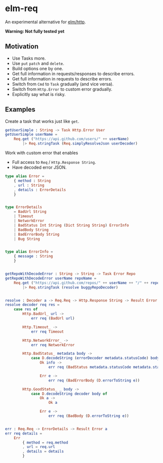 elm-req
====

An experimental alternative for [elm/http](https://github.com/elm/http).

**Warning: Not fully tested yet**


## Motivation

- Use Tasks more.
- Use `put` `patch` and `delete`.
- Build options one by one.
- Get full information in requests/responses to describe errors.
- Get full information in requests to describe errors.
- Switch from `Cmd` to `Task` gradually (and vice versa).
- Switch from `Http.Error` to custom error gradually.
- Explicitly say what is risky.


## Examples

Create a task that works just like `get`.

```elm
getUserSimple : String -> Task Http.Error User
getUserSimple userName =
    Req.get ("https://api.github.com/users/" ++ userName)
        |> Req.stringTask (Req.simplyResolveJson userDecoder)
```

Work with custom error that enables

- Full access to `Req` / `Http.Response String`.
- Have decoded error JSON.

```elm
type alias Error =
    { method : String
    , url : String
    , details : ErrorDetails
    }


type ErrorDetails
    = BadUrl String
    | Timeout
    | NetworkError
    | BadStatus Int String (Dict String String) ErrorInfo
    | BadBody String
    | BadErrorBody String
    | Bug String


type alias ErrorInfo =
    { message : String
    }


getRepoWithDecodeError : String -> String -> Task Error Repo
getRepoWithDecodeError userName repoName =
    Req.get ("https://api.github.com/repos/" ++ userName ++ "/" ++ repoName)
        |> Req.stringTask (resolve buggyRepoDecoder)


resolve : Decoder a -> Req.Req -> Http.Response String -> Result Error a
resolve decoder req res =
    case res of
        Http.BadUrl_ url ->
            err req (BadUrl url)

        Http.Timeout_ ->
            err req Timeout

        Http.NetworkError_ ->
            err req NetworkError

        Http.BadStatus_ metadata body ->
            case D.decodeString (errorDecoder metadata.statusCode) body of
                Ok info ->
                    err req (BadStatus metadata.statusCode metadata.statusText metadata.headers info)

                Err e ->
                    err req (BadErrorBody (D.errorToString e))

        Http.GoodStatus_ _ body ->
            case D.decodeString decoder body of
                Ok a ->
                    Ok a

                Err e ->
                    err req (BadBody (D.errorToString e))


err : Req.Req -> ErrorDetails -> Result Error a
err req details =
    Err
        { method = req.method
        , url = req.url
        , details = details
        }
```